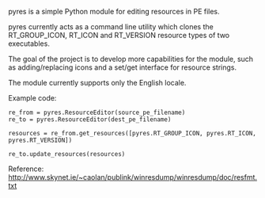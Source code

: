 pyres is a simple Python module for editing resources in PE files.

pyres currently acts as a command line utility which clones the RT\_GROUP\_ICON, RT\_ICON and RT\_VERSION resource types of two executables.

The goal of the project is to develop more capabilities for the module, such as adding/replacing icons and a set/get interface for resource strings.

The module currently supports only the English locale.

Example code:
```
re_from = pyres.ResourceEditor(source_pe_filename)
re_to = pyres.ResourceEditor(dest_pe_filename)

resources = re_from.get_resources([pyres.RT_GROUP_ICON, pyres.RT_ICON, pyres.RT_VERSION])

re_to.update_resources(resources)
```

Reference: http://www.skynet.ie/~caolan/publink/winresdump/winresdump/doc/resfmt.txt